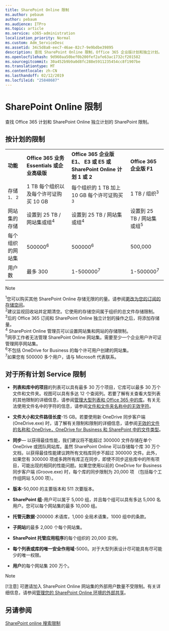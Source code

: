 ```yaml
---
title: SharePoint Online 限制
ms.author: pebaum
author: pebaum
ms.audience: ITPro
ms.topic: article
ms.service: o365-administration
localization_priority: Normal
ms.custom: Adm_ServiceDesc
ms.assetid: 34c5d8a8-eec7-46ae-82c7-9e9bdbe39895
description: 查找 SharePoint Online 限制，Office 365 企业版计划和独立计划。
ms.openlocfilehash: 9d960aa50bef0b200fef2afe63ac1732cf201582
ms.sourcegitcommit: 30a452b9b9a0d8fc288e5911235454cc8f1907be
ms.translationtype: MT
ms.contentlocale: zh-CN
ms.lasthandoff: 02/12/2019
ms.locfileid: "25848687"
---
```

# <a name="sharepoint-online-limits"></a>SharePoint Online 限制

查找 Office 365 计划和 SharePoint Online 独立计划的 SharePoint 限制。
  
## <a name="limits-by-plan"></a>按计划的限制

|||||
|:-----|:-----|:-----|:-----|
|**功能** <br/> |**Office 365 业务 Essentials 或企业高级版** <br/> |**Office 365 企业版 E1、 E3 或 E5 或 SharePoint Online 计划 1 或 2** <br/> | **Office 365 企业版 F1** <br/> |
|存储<sup>1、 2</sup> <br/> |1 TB 每个组织以及每个许可证购买 10 GB  <br/> |每个组织的 1 TB 加上 10 GB 每个许可证购买<sup>3</sup> <br/> |1 TB / 组织<sup>3</sup> <br/> |
|网站集的存储  <br/> |设置到 25 TB / 网站集或组<sup>4</sup> <br/> |设置到 25 TB / 网站集或组<sup>4</sup> <br/> |设置到 25 TB / 网站集或组<sup>5</sup> <br/> |
|每个组织的网站集  <br/> |500000<sup>6</sup> <br/> |500000<sup>6</sup> <br/> |500,000<br/> |
|用户数  <br/> |最多 300  <br/> |1-500000<sup>7</sup> <br/> |1-500000<sup>7</sup> <br/> |
   
> [!NOTE]
> <sup>1</sup>您可以购买其他 SharePoint Online 存储无限的的量。请参阅[更改为您的订阅的存储空间](https://support.office.com/article/96EA3533-DE64-4B01-839A-C560875A662C)。<br/><sup>2</sup>建议监视回收站并定期清空。它使用的存储空间属于组织的总文件存储限制。<br/> <sup>3</sup>后的 Office 365 订阅和 SharePoint Online 独立计划的操作之后，将添加存储量。<br/><sup>4</sup> SharePoint Online 管理员可以设置网站集和网站的存储限制。<br/> <sup>5</sup>网亭工作者无法管理 SharePoint Online 网站集。需要至少一个企业用户许可证管理网亭网站集。<br/> <sup>6</sup>不包括 OneDrive for Business 的每个许可用户创建的网站集。<br/><sup>7</sup>如果您有 500000 多个用户，请与 Microsoft 代表联系。 
  

  
## <a name="service-limits-for-all-plans"></a>对于所有计划 Service 限制

- **列表和库中的项目**的列表可以具有最多 30 万个项目，它库可以最多 30 万个文件和文件夹。视图可以具有多达 12 个查阅列。若要了解有关查看大型列表的其他限制的详细信息，请参阅[管理大型列表和 Office 365 中的库](https://support.office.com/article/b4038448-ec0e-49b7-b853-679d3d8fb784)。有关无法使用文件名中的字符的信息，请参阅[文件和文件夹名称中的无效字符](https://support.office.com/article/64883a5d-228e-48f5-b3d2-eb39e07630fa)。

- **文件大小和文件路径长度**-15 GB。若要使用新 OneDrive 同步客户端 (OneDrive.exe) 时，请了解有关限制和限制的详细信息，请参阅[无效的文件的名称和 OneDrive，OneDrive for Business 和 SharePoint 中的文件类型](https://support.office.com/article/64883a5d-228e-48f5-b3d2-eb39e07630fa)。

- **同步**— 以获得最佳性能，我们建议将不能超过 300000 文件存储在单个 OneDrive 或团队网站库。虽然 SharePoint Online 可以存储每个库 30 万个文档，以获得最佳性能建议跨所有文档库同步不超过 300000 文件。此外，如果您有 300000 项或多跨所有库正在同步，即使不同步这些库中的所有项目，可能出现的相同的性能问题。如果您使用以前的 OneDrive for Business 同步客户端 (Groove.exe) 时，每个库的同步限制为 20,000 项 （包括每个工作组网站 5,000 项）。

- **版本**-50,000 的主要版本和 511 次要版本。

- **SharePoint 组**-用户可以属于 5,000 组，并且每个组可以具有多达 5,000 名用户。您可以每个网站集的最多 10,000 组。

- **托管元数据**-200000 术语库，1,000 全局术语集，1000 组中的条款。

- **子网站**的最多 2,000 个每个网站集。

- **SharePoint 托管应用程序**的每个组织的 20,000 实例。

- **每个列表或库的唯一安全作用域**-5000。对于大型列表设计尽可能具有尽可能少的唯一权限。

- **用户**的每个网站集 200 万个。

> [!NOTE]
> [!注意] 可邀请加入 SharePoint Online 网站集的外部用户数量不受限制。有关详细信息，请参阅[管理您的 SharePoint Online 环境的外部共享](/sharepoint/external-sharing-overview)。

## <a name="see-also"></a>另请参阅

[SharePoint online 搜索限制](/sharepoint/search-limits)